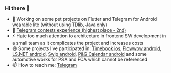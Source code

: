 ### Hi there 👋

- 🔭 Working on some pet projects on Flutter and Telegram for Android wearable lite (without using TDlib, Java only)
- 🤘 [Telegram contests experience (highest place - 2nd)](https://contest.com/user/Fairy-Zebra)
- ⚡ Hate too much attention to architecture in frontend SW development in a small team as it complicates the project and increases costs
- 😄 Some projects I've participated in: 
  [Timebook ios](https://apps.apple.com/ru/app/timebook/id1561578302), [Flowwow android](https://play.google.com/store/apps/details?id=com.flowwow), [LS.NET android](https://play.google.com/store/apps/details?id=com.lsboutqiue.app), [Swip android](https://play.google.com/store/apps/details?id=com.it.swip), [P&G Calendar android](https://play.google.com/store/apps/details?id=com.pg.periodcalendar_40817_1617_cmg_0076) and some automotive works for PSA and FCA which cannot be referenced
- 📫 How to reach me: [Telegram](https://t.me/opiumfive)
